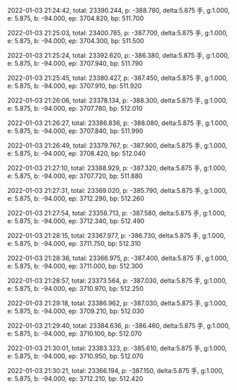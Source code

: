 2022-01-03 21:24:42, total: 23390.244, p: -388.780, delta:5.875 手, g:1.000, e: 5.875, b: -94.000, ep: 3704.820, bp: 511.700

2022-01-03 21:25:03, total: 23400.785, p: -387.700, delta:5.875 手, g:1.000, e: 5.875, b: -94.000, ep: 3704.300, bp: 511.500

2022-01-03 21:25:24, total: 23392.620, p: -386.380, delta:5.875 手, g:1.000, e: 5.875, b: -94.000, ep: 3707.940, bp: 511.790

2022-01-03 21:25:45, total: 23380.427, p: -387.450, delta:5.875 手, g:1.000, e: 5.875, b: -94.000, ep: 3707.910, bp: 511.920

2022-01-03 21:26:06, total: 23378.134, p: -388.300, delta:5.875 手, g:1.000, e: 5.875, b: -94.000, ep: 3707.780, bp: 512.010

2022-01-03 21:26:27, total: 23386.836, p: -388.080, delta:5.875 手, g:1.000, e: 5.875, b: -94.000, ep: 3707.840, bp: 511.990

2022-01-03 21:26:49, total: 23379.767, p: -387.900, delta:5.875 手, g:1.000, e: 5.875, b: -94.000, ep: 3708.420, bp: 512.040

2022-01-03 21:27:10, total: 23388.929, p: -387.320, delta:5.875 手, g:1.000, e: 5.875, b: -94.000, ep: 3707.720, bp: 511.880

2022-01-03 21:27:31, total: 23369.020, p: -385.790, delta:5.875 手, g:1.000, e: 5.875, b: -94.000, ep: 3712.290, bp: 512.260

2022-01-03 21:27:54, total: 23358.713, p: -387.580, delta:5.875 手, g:1.000, e: 5.875, b: -94.000, ep: 3712.340, bp: 512.490

2022-01-03 21:28:15, total: 23367.977, p: -386.730, delta:5.875 手, g:1.000, e: 5.875, b: -94.000, ep: 3711.750, bp: 512.310

2022-01-03 21:28:36, total: 23366.975, p: -387.400, delta:5.875 手, g:1.000, e: 5.875, b: -94.000, ep: 3711.000, bp: 512.300

2022-01-03 21:28:57, total: 23373.564, p: -387.030, delta:5.875 手, g:1.000, e: 5.875, b: -94.000, ep: 3710.970, bp: 512.250

2022-01-03 21:29:18, total: 23386.962, p: -387.030, delta:5.875 手, g:1.000, e: 5.875, b: -94.000, ep: 3709.210, bp: 512.030

2022-01-03 21:29:40, total: 23384.636, p: -386.460, delta:5.875 手, g:1.000, e: 5.875, b: -94.000, ep: 3710.100, bp: 512.070

2022-01-03 21:30:01, total: 23383.323, p: -385.610, delta:5.875 手, g:1.000, e: 5.875, b: -94.000, ep: 3710.950, bp: 512.070

2022-01-03 21:30:21, total: 23366.194, p: -387.150, delta:5.875 手, g:1.000, e: 5.875, b: -94.000, ep: 3712.210, bp: 512.420